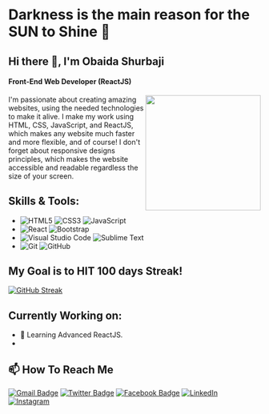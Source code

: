 # Darkness is the main reason for the SUN to Shine 🌄
## Hi there 👋, I'm Obaida Shurbaji
#### Front-End Web Developer (ReactJS)
<img align='right' src="https://media.giphy.com/media/M9gbBd9nbDrOTu1Mqx/giphy.gif" width="230">
I'm passionate about creating amazing websites, using the needed technologies to make it alive.
I make my work using HTML, CSS, JavaScript, and ReactJS, which makes any website much faster and more flexible, and of course! I don't forget about responsive designs principles, which makes the website accessible and readable regardless the size of your screen.


## Skills & Tools:
  - ![HTML5](https://img.shields.io/badge/-HTML5-E34F26?style=flat-square&logo=html5&logoColor=white) ![CSS3](https://img.shields.io/badge/-CSS3-1572B6?style=flat-square&logo=css3) ![JavaScript](https://img.shields.io/badge/-JavaScript-black?style=flat-square&logo=javascript)
  - ![React](https://img.shields.io/badge/-React-%23282C34?style=flat-square&logo=react) ![Bootstrap](https://img.shields.io/badge/-Bootstrap-563D7C?style=flat-square&logo=bootstrap)
  - ![Visual Studio Code](https://img.shields.io/badge/-VSCode-007ACC?style=flat-square&logo=visual-studio-code&logoColor=white) ![Sublime Text](https://img.shields.io/badge/-Sublime-4B4B4B?style=flat-square&logo=sublime-text&logoColor=FF9800)
  - ![Git](https://img.shields.io/badge/-Git-F05032?style=flat-square&logo=git&logoColor=white) ![GitHub](https://img.shields.io/badge/-GitHub-181717?style=flat-square&logo=github)
<!--   - ![Sass](https://img.shields.io/badge/-Sass-%23CC6699?style=flat-square&logo=sass&logoColor=ffffff) ![Markdown](https://img.shields.io/badge/-Markdown-000000?style=flat-square&logo=markdown) ![Npm](https://img.shields.io/badge/-npm-CB3837?style=flat-square&logo=npm) ![Firebase](https://img.shields.io/badge/-Firebase-FFCA28?style=flat-square&logo=firebase&logoColor=ffffff) ![Nodejs](https://img.shields.io/badge/-Nodejs-black?style=flat-square&logo=Node.js) ![Redux](https://img.shields.io/badge/Redux-593D88?style=for-the-badge&logo=redux&logoColor=white) -->

## My Goal is to HIT 100 days **Streak!**
[![GitHub Streak](https://streak-stats.demolab.com?user=obaidash99&theme=dark&hide_border=true&date_format=M%20j%5B%2C%20Y%5D&background=0D1117)](https://git.io/streak-stats)

## Currently Working on:
<!-- - 🔭 My own Portfolio. It will be out Soon!  -->
- 🌱 Learning Advanced ReactJS.
- 

## 📫 How To Reach Me
[![Gmail Badge](https://img.shields.io/badge/-Gmail-c14438?style=flat-square&logo=Gmail&logoColor=white&link=mailto:obaidashurbaji99@gmail.com)](mailto:obaidashurbaji99@gmail.com)
[![Twitter Badge](https://img.shields.io/badge/-Twitter-1da1f2?style=flat-square&labelColor=1da1f2&logo=twitter&logoColor=white&link=https://www.twitter.com/_weltonfelix/)](https://www.twitter.com/obaida98/)
[![Facebook Badge](https://img.shields.io/badge/-Facebook-3b5998?style=flat-square&labelColor=3b5998&logo=facebook&logoColor=white&link=https://www.facebook.com/weltonpfelix/)](https://www.facebook.com/obaida.sy.1)
<a href="https://www.linkedin.com/in/obaida-shurbaji-a7b074171/" target="_blank"><img src="https://img.shields.io/badge/LinkedIn-%230077B5.svg?&style=flat-square&logo=linkedin&logoColor=white" alt="LinkedIn"></a>
<a href="https://www.instagram.com/obaidashur/" target="_blank"><img src="https://img.shields.io/badge/Instagram-%23E4405F.svg?&style=flat-square&logo=instagram&logoColor=white" alt="Instagram"></a>
<!-- [![Whatsapp Badge](https://img.shields.io/badge/-Whatsapp-4CA143?style=flat-square&labelColor=4CA143&logo=whatsapp&logoColor=white&link=https://api.whatsapp.com/send?phone=00201099506547&text=Hi!)]() -->
